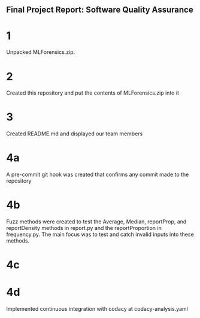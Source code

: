 ## Final Project Report: Software Quality Assurance

# 1
Unpacked MLForensics.zip.

# 2
Created this repository and put the contents of MLForensics.zip into it

# 3
Created README.md and displayed our team members

# 4a
A pre-commit git hook was created that confirms any commit made to the repository

# 4b
Fuzz methods were created to test the Average, Median, reportProp, and reportDensity methods in report.py and the reportProportion in frequency.py. The main focus was to test and catch invalid inputs into these methods.

# 4c


# 4d
Implemented continuous integration with codacy at codacy-analysis.yaml
